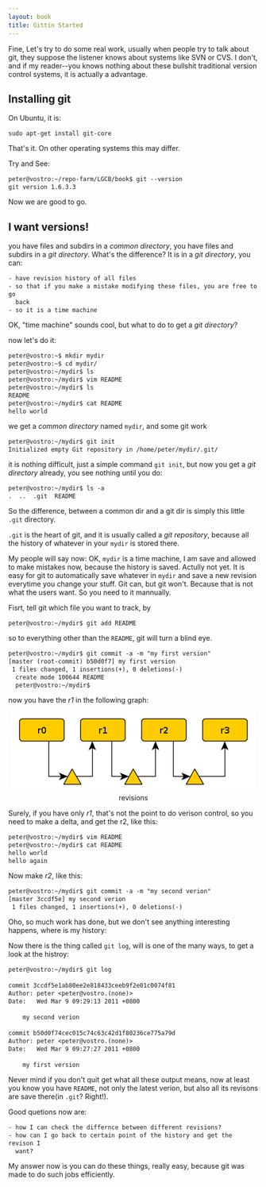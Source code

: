 ```yaml
---
layout: book
title: Gittin Started
---
```


Fine, Let's try to do some real work, usually when people try to talk about
git, they suppose the listener knows about systems like SVN or CVS. I don't,
and if my reader--you knows nothing about these bullshit traditional version
control systems, it is actually a advantage. 

## Installing git

On Ubuntu, it is:

    sudo apt-get install git-core

That's it. On other operating systems this may differ.

Try and See:

    peter@vostro:~/repo-farm/LGCB/book$ git --version
    git version 1.6.3.3

Now we are good to go.

## I want versions!

you have files and subdirs in a _common directory_, you have files and subdirs
in a _git directory_. What's the difference? It is in a _git directory_, you
can:

    - have revision history of all files 
    - so that if you make a mistake modifying these files, you are free to go
      back
    - so it is a time machine

OK, "time machine" sounds cool, but what to do to get a _git directory_?

now let's do it:

    peter@vostro:~$ mkdir mydir
    peter@vostro:~$ cd mydir/
    peter@vostro:~/mydir$ ls
    peter@vostro:~/mydir$ vim README
    peter@vostro:~/mydir$ ls
    README
    peter@vostro:~/mydir$ cat README 
    hello world

we get a _common directory_ named `mydir`, and some git work

    peter@vostro:~/mydir$ git init
    Initialized empty Git repository in /home/peter/mydir/.git/

it is nothing difficult, just a simple command `git init`, but now you get a
_git directory_ already, you see nothing until you do: 

    peter@vostro:~/mydir$ ls -a
    .  ..  .git  README

So the difference, between a common dir and a git dir is simply this little
`.git` directory. 

`.git` is the heart of git, and it is usually called a _git repository_,
because all the history of whatever in your `mydir` is stored there.


My people will say now: OK, `mydir` is a time machine, I am save and allowed
to make mistakes now, because the history is saved. Actully not yet. It is
easy for git to automatically save whatever in `mydir` and save a new revision
everytime you change your stuff. Git can, but git won't. Because that is not
what the users want. So you need to it mannually.

Fisrt, tell git which file you want to track, by

    peter@vostro:~/mydir$ git add README

so to everything other than the `README`, git will turn a blind eye.

    peter@vostro:~/mydir$ git commit -a -m "my first version"
    [master (root-commit) b50d0f7] my first version
     1 files changed, 1 insertions(+), 0 deletions(-)
      create mode 100644 README
      peter@vostro:~/mydir$ 

now you have the _r1_ in the following graph:

<center><img src="./images/rev.png"></center>
<center>revisions</center>

Surely, if you have only _r1_, that's not the point to do verison control, so
you need to make a delta, and get the r2, like this: 

    peter@vostro:~/mydir$ vim README 
    peter@vostro:~/mydir$ cat README 
    hello world
    hello again

Now make _r2_, like this:

    peter@vostro:~/mydir$ git commit -a -m "my second verion"
    [master 3ccdf5e] my second verion
     1 files changed, 1 insertions(+), 0 deletions(-)

Oho, so much work has done, but we don't see anything interesting happens,
where is my history:

Now there is the thing called `git log`, will is one of the many ways, to get
a look at the histroy:

    peter@vostro:~/mydir$ git log
    
    commit 3ccdf5e1ab80ee2e818433ceeb9f2e01c0074f81
    Author: peter <peter@vostro.(none)>
    Date:   Wed Mar 9 09:29:13 2011 +0800

        my second verion

    commit b50d0f74cec015c74c63c42d1f80236ce775a79d
    Author: peter <peter@vostro.(none)>
    Date:   Wed Mar 9 09:27:27 2011 +0800

        my first version

Never mind if you don't quit get what all these output means, now at least you
know you have `README`, not only the latest verion, but also all its revisons
are save there(in `.git`? Right!).

Good quetions now are:

    - how I can check the differnce between different revisions?
    - how can I go back to certain point of the history and get the revison I
      want?

My answer now is you can do these things, really easy, because git was made to
do such jobs efficiently. 
